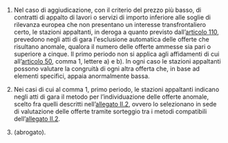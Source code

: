 1. Nel caso di aggiudicazione, con il criterio del prezzo più basso, di contratti di appalto di lavori o servizi di importo inferiore alle soglie di rilevanza europea che non presentano un interesse transfrontaliero certo, le stazioni appaltanti, in deroga a quanto previsto dall’[articolo 110](/articolo-110/2), prevedono negli atti di gara l'esclusione automatica delle offerte che risultano anomale, qualora il numero delle offerte ammesse sia pari o superiore a cinque. Il primo periodo non si applica agli affidamenti di cui all’[articolo 50](/articolo-50/2), comma 1, lettere a) e b). In ogni caso le stazioni appaltanti possono valutare la congruità di ogni altra offerta che, in base ad elementi specifici, appaia anormalmente bassa.

2. Nei casi di cui al comma 1, primo periodo, le stazioni appaltanti indicano negli atti di gara il metodo per l’individuazione delle offerte anomale, scelto fra quelli descritti nell’[allegato II.2](/section/attachment-2-2/2), ovvero lo selezionano in sede di valutazione delle offerte tramite sorteggio tra i metodi compatibili dell’[allegato II.2](/section/attachment-2-2/2).

3. (abrogato).